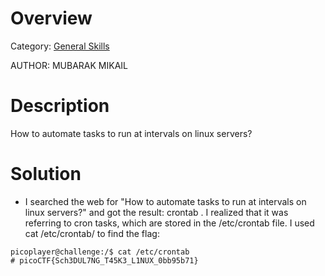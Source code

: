 # Overview 
Category: [General Skills]()

AUTHOR: MUBARAK MIKAIL

# Description
How to automate tasks to run at intervals on linux servers?

# Solution
- I searched the web for "How to automate tasks to run at intervals on linux servers?" and got the result: crontab . I realized that it was referring to cron tasks, which are stored in the /etc/crontab file. I used cat /etc/crontab/ to find the flag:
```
picoplayer@challenge:/$ cat /etc/crontab
# picoCTF{Sch3DUL7NG_T45K3_L1NUX_0bb95b71}

```